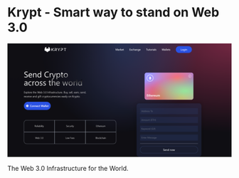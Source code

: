 # Krypt - Smart way to stand on Web 3.0
![Krypt](./assets/krypt.png)

The Web 3.0 Infrastructure for the World.